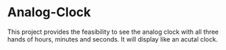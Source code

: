# Analog-Clock
This project provides the feasibility to see the analog clock with all three hands of hours, minutes and seconds. It will display like an acutal clock.
